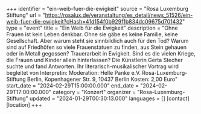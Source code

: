 +++
identifier = "ein-weib-fuer-die-ewigkeit"
source = "Rosa Luxemburg Stiftung"
url = "https://rosalux.de/veranstaltung/es_detail/news_51526/ein-weib-fuer-die-ewigkeit?cHash=41d154f0b929f1b834dc09675d701432"
type = "event"
title = "Ein Weib für die Ewigkeit"
description = "Ohne Frauen ist kein Leben denkbar. Ohne sie gäbe es keine Familie, keine Gesellschaft. Aber warum steht sie sinnbildlich auch für den Tod? Warum sind auf Friedhöfen so viele Frauenstatuen zu finden, aus Stein gehauen oder in Metall gegossen? Trauerarbeit in Ewigkeit. Sind es die vielen Kriege, die Frauen und Kinder allein hinterlassen? Die Künstlerin Gerta Stecher suchte und fand Antworten. Ihr literarisch-musikalischer Vortrag wird begleitet von 
Interpretin: 
Moderation: 
Helle Panke e.V.  Rosa-Luxemburg-Stiftung Berlin, Kopenhagener Str. 9, 10437 Berlin
Kosten: 2,00 Euro"
start_date = "2024-02-29T15:00:00.000"
end_date = "2024-02-29T17:00:00.000"
category = "Konzert"
organizer = "Rosa-Luxemburg-Stiftung"
updated = "2024-01-29T00:30:13.000"
languages = []
[contact]
[location]
+++